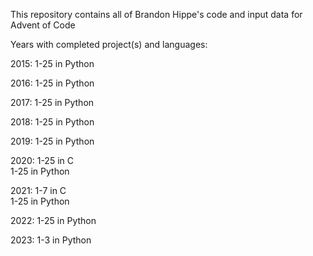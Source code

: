 This repository contains all of Brandon Hippe's code and input data for Advent of Code

Years with completed project(s) and languages:

2015: 1-25 in Python

2016: 1-25 in Python

2017: 1-25 in Python

2018: 1-25 in Python

2019: 1-25 in Python

2020: 1-25 in C\
      1-25 in Python

2021: 1-7 in C\
      1-25 in Python

2022: 1-25 in Python

2023: 1-3 in Python
